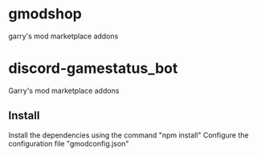 # gmodshop
garry's mod marketplace addons
# discord-gamestatus_bot
Garry's mod marketplace addons

## Install
Install the dependencies using the command "npm install"
Configure the configuration file "gmodconfig.json"
